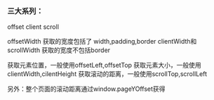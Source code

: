 ### 三大系列：
offset
client
scroll

offsetWidth 获取的宽度包括了 width,padding,border
clientWidth和scrollWidth 获取的宽度不包括border

获取元素位置，一般使用offsetLeft,offsetTop
获取元素大小，一般使用clientWidth,cilentHeight
获取滚动的距离，一般使用scrollTop,scrollLeft

另外：整个页面的滚动距离通过window.pageYOffset获得
